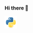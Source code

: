 ### Hi there 👋

<!--
**KuroshiD/KuroshiD** is a ✨ _special_ ✨ repository because its `README.md` (this file) appears on your GitHub profile.
!-->
<img src="https://github.com/devicons/devicon/blob/master/icons/python/python-original.svg" alt="python" width="40" height="40" style="max-width:100%;"></img>

